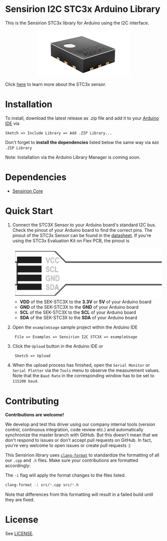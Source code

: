 # Sensirion I2C STC3x Arduino Library

This is the Sensirion STC3x library for Arduino using the I2C interface.

[<center><img src="images/Stc3x.png" width="300px"></center>](https://www.sensirion.com/en/environmental-sensors/carbon-dioxide-sensors/co2-sensor-stc31-coming-soon/)

Click [here](https://www.sensirion.com/en/environmental-sensors/carbon-dioxide-sensors/co2-sensor-stc31-coming-soon/) to learn more about the STC3x
sensor.


# Installation

To install, download the latest release as .zip file and add it to your
[Arduino IDE](http://www.arduino.cc/en/main/software) via

	Sketch => Include Library => Add .ZIP Library...

Don't forget to **install the dependencies** listed below the same way via `Add
.ZIP Library`

Note: Installation via the Arduino Library Manager is coming soon.

# Dependencies

* [Sensirion Core](https://github.com/Sensirion/arduino-core)


# Quick Start

1. Connect the STC3X Sensor to your Arduino board's standard
   I2C bus. Check the pinout of your Arduino board to find the correct pins.
   The pinout of the STC3x Sensor can be found in the
   [datasheet](https://www.sensirion.com/fileadmin/user_upload/customers/sensirion/Dokumente/12_Thermal_Conductivity/Datasheets/Sensirion_Thermal_Conductivity_Datasheet_STC31_D1.pdf).
   If you're using the STC3x Evaluation Kit on Flex PCB, the pinout is

   <center><img src="images/FlexPinout.png" width="500px"></center>

	* **VDD** of the SEK-STC3X to the **3.3V** or **5V** of your Arduino board
	* **GND** of the SEK-STC3X to the **GND** of your Arduino board
	* **SCL** of the SEK-STC3X to the **SCL** of your Arduino board
	* **SDA** of the SEK-STC3X to the **SDA** of your Arduino board

2. Open the `exampleUsage` sample project within the Arduino IDE

		File => Examples => Sensirion I2C STC3X => exampleUsage

3. Click the `Upload` button in the Arduino IDE or

		Sketch => Upload

4. When the upload process has finished, open the `Serial Monitor` or `Serial
   Plotter` via the `Tools` menu to observe the measurement values. Note that
   the `Baud Rate` in the corresponding window has to be set to `115200 baud`.

# Contributing

**Contributions are welcome!**

We develop and test this driver using our company internal tools (version
control, continuous integration, code review etc.) and automatically
synchronize the master branch with GitHub. But this doesn't mean that we don't
respond to issues or don't accept pull requests on GitHub. In fact, you're very
welcome to open issues or create pull requests :)

This Sensirion library uses
[`clang-format`](https://releases.llvm.org/download.html) to standardize the
formatting of all our `.cpp` and `.h` files. Make sure your contributions are
formatted accordingly:

The `-i` flag will apply the format changes to the files listed.

```bash
clang-format -i src/*.cpp src/*.h
```

Note that differences from this formatting will result in a failed build until
they are fixed.

# License

See [LICENSE](LICENSE).
